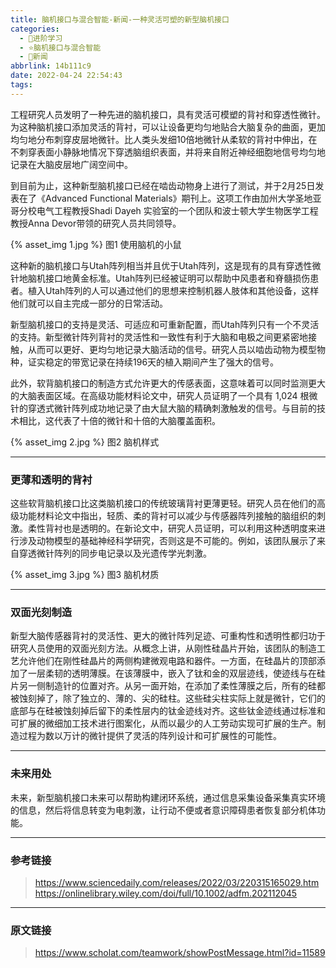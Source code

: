 ```yaml
---
title: 脑机接口与混合智能-新闻-一种灵活可塑的新型脑机接口
categories:
  - 🌙进阶学习
  - ⭐脑机接口与混合智能
  - 💫新闻
abbrlink: 14b111c9
date: 2022-04-24 22:54:43
tags:
---
```


工程研究人员发明了一种先进的脑机接口，具有灵活可模塑的背衬和穿透性微针。为这种脑机接口添加灵活的背衬，可以让设备更均匀地贴合大脑复杂的曲面，更加均匀地分布刺穿皮层地微针。比人类头发细10倍地微针从柔软的背衬中伸出，在不刺穿表面小静脉地情况下穿透脑组织表面，并将来自附近神经细胞地信号均匀地记录在大脑皮层地广阔空间中。

到目前为止，这种新型脑机接口已经在啮齿动物身上进行了测试，并于2月25日发表在了《Advanced Functional Materials》期刊上。这项工作由加州大学圣地亚哥分校电气工程教授Shadi Dayeh 实验室的一个团队和波士顿大学生物医学工程教授Anna Devor带领的研究人员共同领导。

{% asset_img 1.jpg %}
图1 使用脑机的小鼠

<!--more-->

这种新的脑机接口与Utah阵列相当并且优于Utah阵列，这是现有的具有穿透性微针地脑机接口地黄金标准。Utah阵列已经被证明可以帮助中风患者和脊髓损伤患者。植入Utah阵列的人可以通过他们的思想来控制机器人肢体和其他设备，这样他们就可以自主完成一部分的日常活动。

新型脑机接口的支持是灵活、可适应和可重新配置，而Utah阵列只有一个不灵活的支持。新型微针阵列背衬的灵活性和一致性有利于大脑和电极之间更紧密地接触，从而可以更好、更均匀地记录大脑活动的信号。研究人员以啮齿动物为模型物种，证实稳定的带宽记录在持续196天的植入期间产生了强大的信号。

此外，软背脑机接口的制造方式允许更大的传感表面，这意味着可以同时监测更大的大脑表面区域。在高级功能材料论文中，研究人员证明了一个具有 1,024 根微针的穿透式微针阵列成功地记录了由大鼠大脑的精确刺激触发的信号。与目前的技术相比，这代表了十倍的微针和十倍的大脑覆盖面积。

{% asset_img 2.jpg %}
图2 脑机样式

***

### 更薄和透明的背衬

这些软背脑机接口比这类脑机接口的传统玻璃背衬更薄更轻。研究人员在他们的高级功能材料论文中指出，轻质、柔的背衬可以减少与传感器阵列接触的脑组织的刺激。柔性背衬也是透明的。在新论文中，研究人员证明，可以利用这种透明度来进行涉及动物模型的基础神经科学研究，否则这是不可能的。例如，该团队展示了来自穿透微针阵列的同步电记录以及光遗传学光刺激。

{% asset_img 3.jpg %}
图3 脑机材质

***

### 双面光刻制造

新型大脑传感器背衬的灵活性、更大的微针阵列足迹、可重构性和透明性都归功于研究人员使用的双面光刻方法。从概念上讲，从刚性硅晶片开始，该团队的制造工艺允许他们在刚性硅晶片的两侧构建微观电路和器件。一方面，在硅晶片的顶部添加了一层柔韧的透明薄膜。在该薄膜中，嵌入了钛和金的双层迹线，使迹线与在硅片另一侧制造针的位置对齐。从另一面开始，在添加了柔性薄膜之后，所有的硅都被蚀刻掉了，除了独立的、薄的、尖的硅柱。这些硅尖柱实际上就是微针，它们的底部与在硅被蚀刻掉后留下的柔性层内的钛金迹线对齐。这些钛金迹线通过标准和可扩展的微细加工技术进行图案化，从而以最少的人工劳动实现可扩展的生产。制造过程为数以万计的微针提供了灵活的阵列设计和可扩展性的可能性。

***

### 未来用处

未来，新型脑机接口未来可以帮助构建闭环系统，通过信息采集设备采集真实环境的信息，然后将信息转变为电刺激，让行动不便或者意识障碍患者恢复部分机体功能。

***

### 参考链接

> <https://www.sciencedaily.com/releases/2022/03/220315165029.htm>
> <https://onlinelibrary.wiley.com/doi/full/10.1002/adfm.202112045>

***

### 原文链接

> <https://www.scholat.com/teamwork/showPostMessage.html?id=11589>
